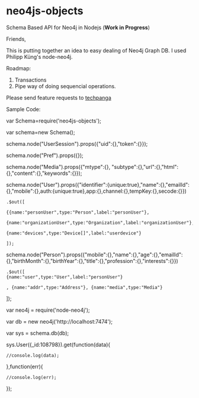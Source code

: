# neo4js-objects
Schema Based API for Neo4j in Nodejs (<b>Work in Progress</b>)

Friends,

This is putting together an idea to easy dealing of Neo4j Graph DB. I used Philipp Küng's node-neo4j.

Roadmap:
1. Transactions
2. Pipe way of doing sequencial operations.

Please send feature requests to <a href='mailto:techpanga@gmail.com'>techpanga</a>


Sample Code:

var Schema=require('neo4js-objects');

var schema=new Schema();

schema.node("UserSession").props({"uid":{},"token":{}});

schema.node("Pref").props({});

schema.node("Media").props({"mtype":{}, "subtype":{},"url":{},"html":{},"content":{},"keywords":{}});

schema.node("User").props({"identifier":{unique:true},"name":{},"emailId":{},"mobile":{},auth:{unique:true},app:{},channel:{},tempKey:{},secode:{}})

    .$out([
    
    {{name:"personUser",type:"Person",label:"personUser"},
    
    {name:"organizationUser",type:"Organization",label:"organizationUser"},
    
    {name:"devices",type:"Device[]",label:"userdevice"}
    
    ]);

schema.node("Person").props({"mobile":{},"name":{},"age":{},"emailId":{},"birthMonth":{},"birthYear":{},"title":{},"profession":{},"interests":{}})

    .$out([
    {name:"user",type:"User",label:"personUser"}

    , {name:"addr",type:"Address"}, {name:"media",type:"Media"}


]);

var neo4j = require('node-neo4j');

var db = new neo4j('http://localhost:7474');

var sys = schema.db(db);

sys.User({_id:108798}).get(function(data){

    //console.log(data);

},function(err){

    //console.log(err);
});
